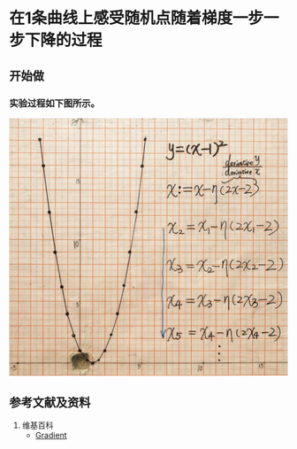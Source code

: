 # 在1条曲线上感受随机点随着梯度一步一步下降的过程

## 开始做

### 实验过程如下图所示。

![](/images/微分/梯度和梯度下降的方法/在1条曲线上感受随机点随着梯度一步一步下降的过程/1a1.jpg)

## 参考文献及资料

1. 维基百科
	- [Gradient](https://en.wikipedia.org/wiki/Gradient) 



